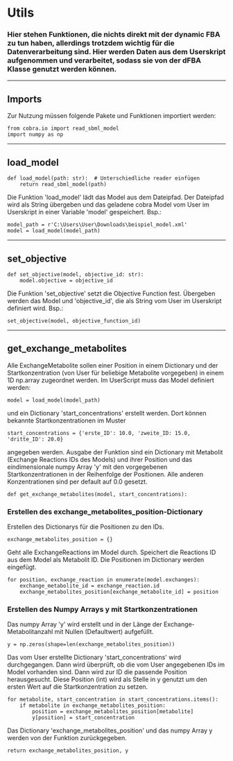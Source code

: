 # Utils

<h3>Hier stehen Funktionen, die nichts direkt mit der dynamic FBA zu tun haben,
allerdings trotzdem wichtig für die Datenverarbeitung sind. 
Hier werden Daten aus dem Userskript aufgenommen und verarbeitet, 
sodass sie von der dFBA Klasse genutzt werden können.

___
## Imports
Zur Nutzung müssen folgende Pakete und Funktionen importiert werden:


    from cobra.io import read_sbml_model
    import numpy as np

___
## load_model

    def load_model(path: str):  # Unterschiedliche reader einfügen
        return read_sbml_model(path)

Die Funktion 'load_model' lädt das Model aus dem Dateipfad. Der Dateipfad wird als String übergeben und das geladene cobra Model vom User im Userskript in einer Variable 'model' gespeichert. Bsp.: 

    model_path = r'C:\Users\User\Downloads\beispiel_model.xml'
    model = load_model(model_path)

___
## set_objective

    def set_objective(model, objective_id: str):
        model.objective = objective_id

Die Funktion 'set_objective' setzt die Objective Function fest. 
Übergeben werden das Model und 'objective_id', die als String vom User 
im Userskript definiert wird. Bsp.:

    set_objective(model, objective_function_id)

___
## get_exchange_metabolites
Alle ExchangeMetabolite sollen einer Position in einem Dictionary und der 
Startkonzentration (von User für beliebige Metabolite vorgegeben) in einem 1D 
np.array zugeordnet werden. Im UserScript muss das Model definiert werden:

    model = load_model(model_path)

und ein Dictionary 'start_concentrations' erstellt werden. Dort können bekannte 
Startkonzentrationen im Muster 

    start_concentrations = {'erste_ID': 10.0, 'zweite_ID: 15.0, 'dritte_ID': 20.0} 

angegeben werden. Ausgabe der Funktion sind ein Dictionary mit Metabolit 
(Exchange Reactions IDs des Models) und ihrer Position und das eindimensionale 
numpy Array 'y' mit den vorgegebenen Startkonzentrationen in der Reihenfolge 
der Positionen. Alle anderen Konzentrationen sind per default auf 0.0 gesetzt.

    def get_exchange_metabolites(model, start_concentrations):

### Erstellen des exchange_metabolites_position-Dictionary
Erstellen des Dictionarys für die Positionen zu den IDs.

    exchange_metabolites_position = {}

Geht alle ExchangeReactions im Model durch. Speichert die Reactions ID aus dem 
Model als Metabolit ID. Die Positionen im Dictionary werden eingefügt.

    for position, exchange_reaction in enumerate(model.exchanges):
        exchange_metabolite_id = exchange_reaction.id
        exchange_metabolites_position[exchange_metabolite_id] = position

### Erstellen des Numpy Arrays y mit Startkonzentrationen
Das numpy Array 'y' wird erstellt und in der Länge der Exchange-Metabolitanzahl 
mit Nullen (Defaultwert) aufgefüllt.

    y = np.zeros(shape=len(exchange_metabolites_position))

Das vom User erstellte Dictionary 'start_concentrations' wird durchgegangen. 
Dann wird überprüft, ob die vom User angegebenen IDs im Model vorhanden sind. 
Dann wird zur ID die passende Position herausgesucht. Diese Position (int) wird 
als Stelle in y genutzt um den ersten Wert auf die Startkonzentration zu setzen.

    for metabolite, start_concentration in start_concentrations.items():
        if metabolite in exchange_metabolites_position:
            position = exchange_metabolites_position[metabolite]
            y[position] = start_concentration

Das Dictionary 'exchange_metabolites_position' und das numpy Array y werden 
von der Funktion zurückgegeben.
    
    return exchange_metabolites_position, y
